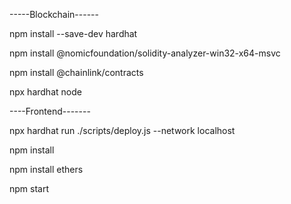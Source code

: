 -----Blockchain------

npm install --save-dev hardhat

npm install @nomicfoundation/solidity-analyzer-win32-x64-msvc

npm install @chainlink/contracts

npx hardhat node


----Frontend-------

npx hardhat run ./scripts/deploy.js --network localhost

npm install

npm install ethers

npm start



